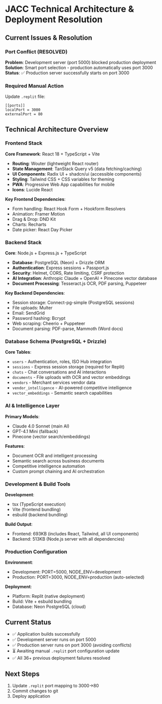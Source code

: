 # JACC Technical Architecture & Deployment Resolution

## Current Issues & Resolution

### Port Conflict (RESOLVED)
**Problem**: Development server (port 5000) blocked production deployment
**Solution**: Smart port selection - production automatically uses port 3000
**Status**: ✅ Production server successfully starts on port 3000

### Required Manual Action
Update `.replit` file:
```
[[ports]]
localPort = 3000
externalPort = 80
```

## Technical Architecture Overview

### Frontend Stack
**Core Framework**: React 18 + TypeScript + Vite
- **Routing**: Wouter (lightweight React router)
- **State Management**: TanStack Query v5 (data fetching/caching)
- **UI Components**: Radix UI + shadcn/ui (accessible components)
- **Styling**: Tailwind CSS + CSS variables for theming
- **PWA**: Progressive Web App capabilities for mobile
- **Icons**: Lucide React

**Key Frontend Dependencies**:
- Form handling: React Hook Form + Hookform Resolvers
- Animation: Framer Motion
- Drag & Drop: DND Kit
- Charts: Recharts
- Date picker: React Day Picker

### Backend Stack
**Core**: Node.js + Express.js + TypeScript
- **Database**: PostgreSQL (Neon) + Drizzle ORM
- **Authentication**: Express sessions + Passport.js
- **Security**: Helmet, CORS, Rate limiting, CSRF protection
- **AI Integration**: Anthropic Claude + OpenAI + Pinecone vector database
- **Document Processing**: Tesseract.js OCR, PDF parsing, Puppeteer

**Key Backend Dependencies**:
- Session storage: Connect-pg-simple (PostgreSQL sessions)
- File uploads: Multer
- Email: SendGrid
- Password hashing: Bcrypt
- Web scraping: Cheerio + Puppeteer
- Document parsing: PDF-parse, Mammoth (Word docs)

### Database Schema (PostgreSQL + Drizzle)
**Core Tables**:
- `users` - Authentication, roles, ISO Hub integration
- `sessions` - Express session storage (required for Replit)
- `chats` - Chat conversations and AI interactions
- `documents` - File uploads with OCR and vector embeddings
- `vendors` - Merchant services vendor data
- `vendor_intelligence` - AI-powered competitive intelligence
- `vector_embeddings` - Semantic search capabilities

### AI & Intelligence Layer
**Primary Models**: 
- Claude 4.0 Sonnet (main AI)
- GPT-4.1 Mini (fallback)
- Pinecone (vector search/embeddings)

**Features**:
- Document OCR and intelligent processing
- Semantic search across business documents
- Competitive intelligence automation
- Custom prompt chaining and AI orchestration

### Development & Build Tools
**Development**: 
- tsx (TypeScript execution)
- Vite (frontend bundling)
- esbuild (backend bundling)

**Build Output**:
- Frontend: 693KB (includes React, Tailwind, all UI components)
- Backend: 513KB (Node.js server with all dependencies)

### Production Configuration
**Environment**: 
- Development: PORT=5000, NODE_ENV=development
- Production: PORT=3000, NODE_ENV=production (auto-selected)

**Deployment**: 
- Platform: Replit (native deployment)
- Build: Vite + esbuild bundling
- Database: Neon PostgreSQL (cloud)

## Current Status
- ✅ Application builds successfully
- ✅ Development server runs on port 5000
- ✅ Production server runs on port 3000 (avoiding conflicts)
- ⏳ Awaiting manual `.replit` port configuration update
- ✅ All 36+ previous deployment failures resolved

## Next Steps
1. Update `.replit` port mapping to 3000→80
2. Commit changes to git
3. Deploy application